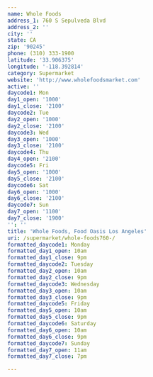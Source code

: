 ```yaml
---
name: Whole Foods
address_1: 760 S Sepulveda Blvd
address_2: ''
city: ''
state: CA
zip: '90245'
phone: (310) 333-1900
latitude: '33.906375'
longitude: '-118.392814'
category: Supermarket
website: 'http://www.wholefoodsmarket.com'
active: ''
daycode1: Mon
day1_open: '1000'
day1_close: '2100'
daycode2: Tue
day2_open: '1000'
day2_close: '2100'
daycode3: Wed
day3_open: '1000'
day3_close: '2100'
daycode4: Thu
day4_open: '2100'
daycode5: Fri
day5_open: '1000'
day5_close: '2100'
daycode6: Sat
day6_open: '1000'
day6_close: '2100'
daycode7: Sun
day7_open: '1100'
day7_close: '1900'
'': ''
title: 'Whole Foods, Food Oasis Los Angeles'
uri: /supermarket/whole-foods760-/
formatted_daycode1: Monday
formatted_day1_open: 10am
formatted_day1_close: 9pm
formatted_daycode2: Tuesday
formatted_day2_open: 10am
formatted_day2_close: 9pm
formatted_daycode3: Wednesday
formatted_day3_open: 10am
formatted_day3_close: 9pm
formatted_daycode5: Friday
formatted_day5_open: 10am
formatted_day5_close: 9pm
formatted_daycode6: Saturday
formatted_day6_open: 10am
formatted_day6_close: 9pm
formatted_daycode7: Sunday
formatted_day7_open: 11am
formatted_day7_close: 7pm

---
```

